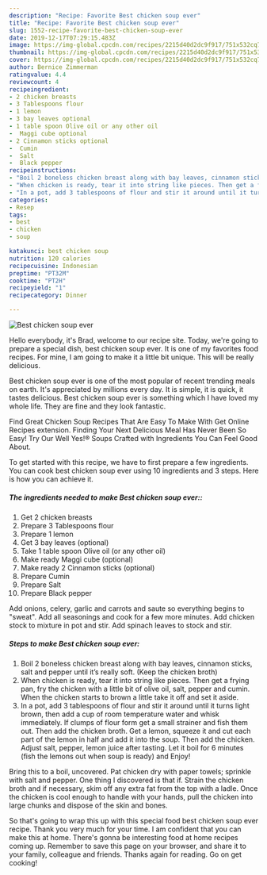 ```yaml
---
description: "Recipe: Favorite Best chicken soup ever"
title: "Recipe: Favorite Best chicken soup ever"
slug: 1552-recipe-favorite-best-chicken-soup-ever
date: 2019-12-17T07:29:15.483Z
image: https://img-global.cpcdn.com/recipes/2215d40d2dc9f917/751x532cq70/best-chicken-soup-ever-recipe-main-photo.jpg
thumbnail: https://img-global.cpcdn.com/recipes/2215d40d2dc9f917/751x532cq70/best-chicken-soup-ever-recipe-main-photo.jpg
cover: https://img-global.cpcdn.com/recipes/2215d40d2dc9f917/751x532cq70/best-chicken-soup-ever-recipe-main-photo.jpg
author: Bernice Zimmerman
ratingvalue: 4.4
reviewcount: 4
recipeingredient:
- 2 chicken breasts
- 3 Tablespoons flour
- 1 lemon
- 3 bay leaves optional
- 1 table spoon Olive oil or any other oil
-  Maggi cube optional
- 2 Cinnamon sticks optional
-  Cumin
-  Salt
-  Black pepper
recipeinstructions:
- "Boil 2 boneless chicken breast along with bay leaves, cinnamon sticks, salt and pepper until it’s really soft. (Keep the chicken broth)"
- "When chicken is ready, tear it into string like pieces. Then get a frying pan, fry the chicken with a little bit of olive oil, salt, pepper and cumin. When the chicken starts to brown a little take it off and set it aside."
- "In a pot, add 3 tablespoons of flour and stir it around until it turns light brown, then add a cup of room temperature water and whisk immediately. If clumps of flour form get a small strainer and fish them out. Then add the chicken broth. Get a lemon, squeeze it and cut each part of the lemon in half and add it into the soup. Then add the chicken. Adjust salt, pepper, lemon juice after tasting. Let it boil for 6 minutes (fish the lemons out when soup is ready) and Enjoy!"
categories:
- Resep
tags:
- best
- chicken
- soup

katakunci: best chicken soup
nutrition: 120 calories
recipecuisine: Indonesian
preptime: "PT32M"
cooktime: "PT2H"
recipeyield: "1"
recipecategory: Dinner

---
```



![Best chicken soup ever](https://img-global.cpcdn.com/recipes/2215d40d2dc9f917/751x532cq70/best-chicken-soup-ever-recipe-main-photo.jpg)

Hello everybody, it's Brad, welcome to our recipe site. Today, we're going to prepare a special dish, best chicken soup ever. It is one of my favorites food recipes. For mine, I am going to make it a little bit unique. This will be really delicious.

Best chicken soup ever is one of the most popular of recent trending meals on earth. It's appreciated by millions every day. It is simple, it is quick, it tastes delicious. Best chicken soup ever is something which I have loved my whole life. They are fine and they look fantastic.

Find Great Chicken Soup Recipes That Are Easy To Make With Get Online Recipes extension. Finding Your Next Delicious Meal Has Never Been So Easy! Try Our Well Yes!® Soups Crafted with Ingredients You Can Feel Good About.


To get started with this recipe, we have to first prepare a few ingredients. You can cook best chicken soup ever using 10 ingredients and 3 steps. Here is how you can achieve it.

##### The ingredients needed to make Best chicken soup ever::

1. Get 2 chicken breasts
1. Prepare 3 Tablespoons flour
1. Prepare 1 lemon
1. Get 3 bay leaves (optional)
1. Take 1 table spoon Olive oil (or any other oil)
1. Make ready  Maggi cube (optional)
1. Make ready 2 Cinnamon sticks (optional)
1. Prepare  Cumin
1. Prepare  Salt
1. Prepare  Black pepper


Add onions, celery, garlic and carrots and saute so everything begins to &#34;sweat&#34;. Add all seasonings and cook for a few more minutes. Add chicken stock to mixture in pot and stir. Add spinach leaves to stock and stir. 

##### Steps to make Best chicken soup ever:

1. Boil 2 boneless chicken breast along with bay leaves, cinnamon sticks, salt and pepper until it’s really soft. (Keep the chicken broth)
1. When chicken is ready, tear it into string like pieces. Then get a frying pan, fry the chicken with a little bit of olive oil, salt, pepper and cumin. When the chicken starts to brown a little take it off and set it aside.
1. In a pot, add 3 tablespoons of flour and stir it around until it turns light brown, then add a cup of room temperature water and whisk immediately. If clumps of flour form get a small strainer and fish them out. Then add the chicken broth. Get a lemon, squeeze it and cut each part of the lemon in half and add it into the soup. Then add the chicken. Adjust salt, pepper, lemon juice after tasting. Let it boil for 6 minutes (fish the lemons out when soup is ready) and Enjoy!


Bring this to a boil, uncovered. Pat chicken dry with paper towels; sprinkle with salt and pepper. One thing I discovered is that if. Strain the chicken broth and if necessary, skim off any extra fat from the top with a ladle. Once the chicken is cool enough to handle with your hands, pull the chicken into large chunks and dispose of the skin and bones. 

So that's going to wrap this up with this special food best chicken soup ever recipe. Thank you very much for your time. I am confident that you can make this at home. There's gonna be interesting food at home recipes coming up. Remember to save this page on your browser, and share it to your family, colleague and friends. Thanks again for reading. Go on get cooking!
